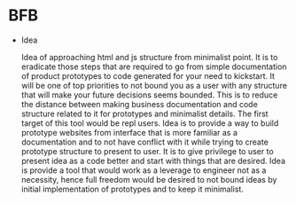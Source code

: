 # BFB

* Idea
    
    Idea of approaching html and js structure from minimalist point. It is to eradicate those steps that are required to go from simple documentation  of product prototypes to code generated for your need to kickstart. It will be one of top priorities to not bound you as a user with any structure that will   make your future decisions seems bounded. This is to reduce the distance between making business documentation and code structure related to it for prototypes and minimalist details.
    The first target of this tool would be repl users. Idea is to provide a way to build prototype websites from interface that is more familiar as a documentation and to not have conflict with it while trying to create prototype structure to present to user. It is to give privilege to user to present idea as a code better and start with things that are desired. Idea is provide a tool that would work as a leverage to engineer not as a necessity, hence full freedom would be desired to not bound ideas by initial implementation of prototypes and to keep it minimalist.
